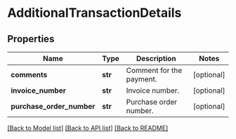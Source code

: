 # AdditionalTransactionDetails

## Properties
Name | Type | Description | Notes
------------ | ------------- | ------------- | -------------
**comments** | **str** | Comment for the payment. | [optional] 
**invoice_number** | **str** | Invoice number. | [optional] 
**purchase_order_number** | **str** | Purchase order number. | [optional] 

[[Back to Model list]](../README.md#documentation-for-models) [[Back to API list]](../README.md#documentation-for-api-endpoints) [[Back to README]](../README.md)


